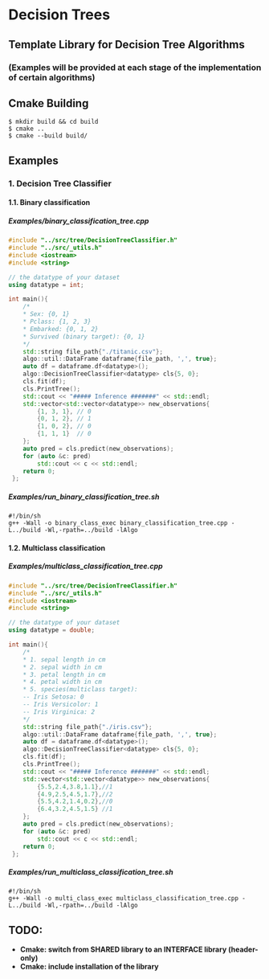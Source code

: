 # Decision Trees
## Template Library for Decision Tree Algorithms
### (Examples will be provided at each stage of the implementation of certain algorithms)

## Cmake Building
```shell
$ mkdir build && cd build
$ cmake ..
$ cmake --build build/
```

## Examples
### 1. Decision Tree Classifier
#### 1.1. Binary classification
##### **Examples/binary_classification_tree.cpp**
```C++
#include "../src/tree/DecisionTreeClassifier.h"
#include "../src/_utils.h"
#include <iostream>
#include <string>

// the datatype of your dataset
using datatype = int;

int main(){
    /*
    * Sex: {0, 1}
    * Pclass: {1, 2, 3}
    * Embarked: {0, 1, 2}
    * Survived (binary target): {0, 1}
    */
    std::string file_path{"./titanic.csv"};
    algo::util::DataFrame dataframe{file_path, ',', true};
    auto df = dataframe.df<datatype>();
    algo::DecisionTreeClassifier<datatype> cls{5, 0};
    cls.fit(df);
    cls.PrintTree();
    std::cout << "##### Inference #######" << std::endl;
    std::vector<std::vector<datatype>> new_observations{
        {1, 3, 1}, // 0
        {0, 1, 2}, // 1
        {1, 0, 2}, // 0
        {1, 1, 1}  // 0
    };
    auto pred = cls.predict(new_observations);
    for (auto &c: pred)
        std::cout << c << std::endl;    
    return 0;
 };
```
##### **Examples/run_binary_classification_tree.sh**
```shell
#!/bin/sh
g++ -Wall -o binary_class_exec binary_classification_tree.cpp -L../build -Wl,-rpath=../build -lAlgo
```

#### 1.2. Multiclass classification
##### **Examples/multiclass_classification_tree.cpp**
```C++
#include "../src/tree/DecisionTreeClassifier.h"
#include "../src/_utils.h"
#include <iostream>
#include <string>

// the datatype of your dataset
using datatype = double;

int main(){
    /*
    * 1. sepal length in cm
    * 2. sepal width in cm
    * 3. petal length in cm
    * 4. petal width in cm
    * 5. species(multiclass target):
    -- Iris Setosa: 0
    -- Iris Versicolor: 1
    -- Iris Virginica: 2
    */
    std::string file_path{"./iris.csv"};
    algo::util::DataFrame dataframe{file_path, ',', true};
    auto df = dataframe.df<datatype>();
    algo::DecisionTreeClassifier<datatype> cls{5, 0};
    cls.fit(df);
    cls.PrintTree();
    std::cout << "##### Inference #######" << std::endl;
    std::vector<std::vector<datatype>> new_observations{
        {5.5,2.4,3.8,1.1},//1
        {4.9,2.5,4.5,1.7},//2
        {5.5,4.2,1.4,0.2},//0
        {6.4,3.2,4.5,1.5} //1
    };
    auto pred = cls.predict(new_observations);
    for (auto &c: pred)
        std::cout << c << std::endl;    
    return 0;
 };
```
##### **Examples/run_multiclass_classification_tree.sh**
```shell
#!/bin/sh
g++ -Wall -o multi_class_exec multiclass_classification_tree.cpp -L../build -Wl,-rpath=../build -lAlgo
```

## TODO:
- **Cmake: switch from SHARED library to an INTERFACE library (header-only)**
- **Cmake: include installation of the library**
